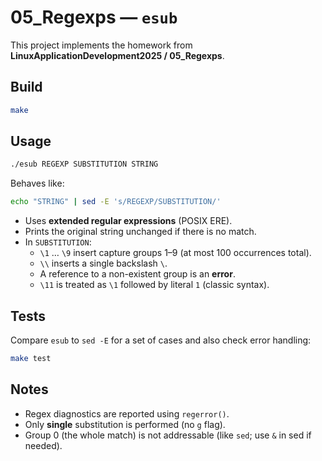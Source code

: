 # 05_Regexps — `esub`

This project implements the homework from **LinuxApplicationDevelopment2025 / 05_Regexps**.

## Build

```sh
make
```

## Usage

```sh
./esub REGEXP SUBSTITUTION STRING
```

Behaves like:

```sh
echo "STRING" | sed -E 's/REGEXP/SUBSTITUTION/'
```

- Uses **extended regular expressions** (POSIX ERE).
- Prints the original string unchanged if there is no match.
- In `SUBSTITUTION`:
  - `\1` … `\9` insert capture groups 1–9 (at most 100 occurrences total).
  - `\\` inserts a single backslash `\`.
  - A reference to a non-existent group is an **error**.
  - `\11` is treated as `\1` followed by literal `1` (classic syntax).

## Tests

Compare `esub` to `sed -E` for a set of cases and also check error handling:

```sh
make test
```

## Notes

- Regex diagnostics are reported using `regerror()`.
- Only **single** substitution is performed (no `g` flag).
- Group 0 (the whole match) is not addressable (like `sed`; use `&` in sed if needed).

